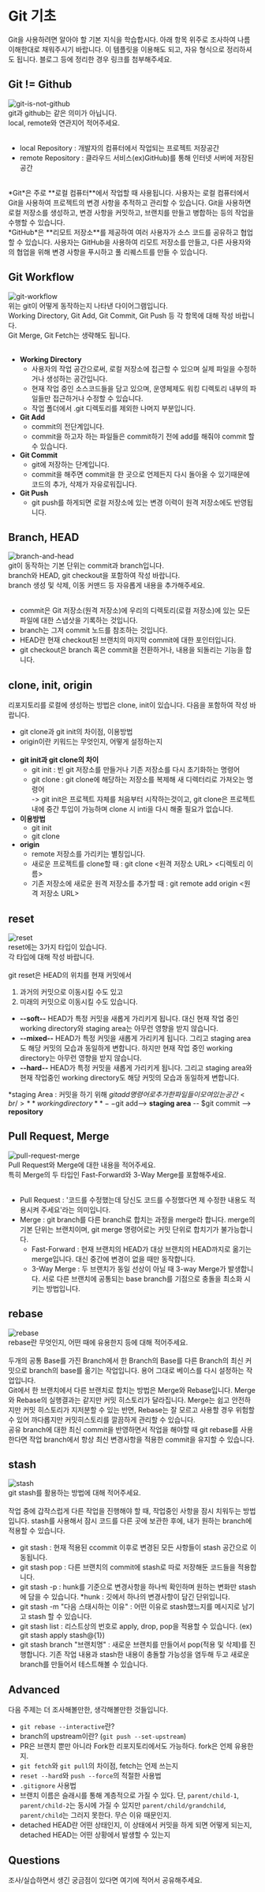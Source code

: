 # Git 기초
Git을 사용하려면 알아야 할 기본 지식을 학습합시다. 아래 항목 위주로 조사하여 나름 이해한대로 채워주시기 바랍니다. 이 템플릿을 이용해도 되고, 자유 형식으로 정리하셔도 됩니다. 블로그 등에 정리한 경우 링크를 첨부해주세요.

## Git != Github
![git-is-not-github](https://user-images.githubusercontent.com/51331195/160232512-3d6686ca-4ae3-4f11-a8d7-c893c0a7526a.png)  
git과 github는 같은 의미가 아닙니다.  
local, remote와 연관지어 적어주세요.
<br/><br/>
- local Repository : 개발자의 컴퓨터에서 작업되는 프로젝트 저장공간
- remote Repository : 클라우드 서비스(ex)GitHub)를 통해 인터넷 서버에 저장된 공간
<br/>
*Git*은 주로 **로컬 컴퓨터**에서 작업할 때 사용됩니다.
사용자는 로컬 컴퓨터에서 Git을 사용하여 프로젝트의 변경 사항을 추적하고 관리할 수 있습니다.
Git을 사용하면 로컬 저장소를 생성하고, 변경 사항을 커밋하고, 브랜치를 만들고 병합하는 등의 작업을 수행할 수 있습니다.
<br/>
*GitHub*은 **리모트 저장소**를 제공하여 여러 사용자가 소스 코드를 공유하고 협업할 수 있습니다.
사용자는 GitHub을 사용하여 리모트 저장소를 만들고, 다른 사용자와의 협업을 위해 변경 사항을 푸시하고 풀 리퀘스트를 만들 수 있습니다.




## Git Workflow
![git-workflow](https://cdn-media-1.freecodecamp.org/images/1*iL2J8k4ygQlg3xriKGimbQ.png)  
위는 git이 어떻게 동작하는지 나타낸 다이어그램입니다.  
Working Directory, Git Add, Git Commit, Git Push 등 각 항목에 대해 작성 바랍니다.  
Git Merge, Git Fetch는 생략해도 됩니다.
<br/><br/>
- **Working Directory**<br/>
    - 사용자의 작업 공간으로써, 로컬 저장소에 접근할 수 있으며 실제 파일을 수정하거나 생성하는 공간입니다.
    - 현재 작업 중인 소스코드들을 담고 있으며, 운영체제도 워킹 디렉토리 내부의 파일들만 접근하거나 수정할 수 있습니다.
    - 작업 폴더에서 .git 디렉토리를 제외한 나머지 부분입니다.
- **Git Add**<br/>
    - commit의 전단계입니다.
    - commit을 하고자 하는 파일들은 commit하기 전에 add를 해줘야 commit 할 수 있습니다.
- **Git Commit**<br/>
    - git에 저장하는 단계입니다.
    - commit을 해주면 commit을 한 곳으로 언제든지 다시 돌아올 수 있기때문에 코드의 추가, 삭제가 자유로워집니다.
- **Git Push**<br/>
    - git push를 하게되면 로컬 저장소에 있는 변경 이력이 원격 저장소에도 반영됩니다.


## Branch, HEAD
![branch-and-head](https://ihatetomatoes.net/wp-content/uploads/2020/04/07-head-pointer.png)  
git이 동작하는 기본 단위는 commit과 branch입니다.  
branch와 HEAD, git checkout을 포함하여 작성 바랍니다.  
branch 생성 및 삭제, 이동 커맨드 등 자유롭게 내용을 추가해주세요.
<br/><br/>
- commit은 Git 저장소(원격 저장소)에 우리의 디렉토리(로컬 저장소)에 있는 모든 파일에 대한 스냅삿을 기록하는 것입니다.
- branch는 그저 commit 노드를 참조하는 것입니다. 
- HEAD란 현재 checkout된 브랜치의 마지막 commit에 대한 포인터입니다.
- git checkout은 branch 혹은 commit을 전환하거나, 내용을 되돌리는 기능을 합니다.

## clone, init, origin
리포지토리를 로컬에 생성하는 방법은 clone, init이 있습니다. 다음을 포함하여 작성 바랍니다.
- git clone과 git init의 차이점, 이용방법
- origin이란 키워드는 무엇인지, 어떻게 설정하는지
<br/><br/>
- **git init과 git clone의 차이**
    - git init : 빈 git 저장소를 만들거나 기존 저장소를 다시 초기화하는 명령어
    - git clone : git clone에 해당하는 저장소를 복제해 새 디렉터리로 가져오는 명령어<br/>
-> git init은 프로젝트 자체를 처음부터 시작하는것이고, git clone은 프로젝트 내에 중간 투입이 가능하며 clone 시 inti을 다시 해줄 필요가 없습니다.
- **이용방법**
    - git init
    - git clone
- **origin**
    - remote 저장소를 가리키는 별칭입니다.
    - 새로운 프로젝트를 clone할 때 : git clone <원격 저장소 URL> <디렉토리 이름>
    - 기존 저장소에 새로운 원격 저장소를 추가할 때 : git remote add origin <원격 저장소 URL>

## reset
![reset](https://user-images.githubusercontent.com/51331195/160235594-8836570b-e8bf-484a-bb92-b2bd6d873066.png)  
reset에는 3가지 타입이 있습니다.  
각 타입에 대해 작성 바랍니다.
<br/><br/>
git reset은 HEAD의 위치를 현재 커밋에서
1. 과거의 커밋으로 이동시킬 수도 있고
2. 미래의 커밋으로 이동시킬 수도 있습니다.

- **--soft--**
    HEAD가 특정 커밋을 새롭게 가리키게 됩니다. 대신 현재 작업 중인 working directory와 staging area는 아무런 영향을 받지 않습니다.
- **--mixed--**
    HEAD가 특정 커밋을 새롭게 가리키게 됩니다. 그리고 staging area도 해당 커밋의 모습과 동일하게 변합니다. 하지만 현재 작업 중인 working directory는 아무런 영향을 받지 않습니다.
- **--hard--** 
    HEAD가 특정 커밋을 새롭게 가리키게 됩니다. 그리고 staging area와 현재 작업중인 working directory도 해당 커밋의 모습과 동일하게 변합니다.

*staging Area : 커밋을 하기 위해 $git add 명령어로 추가한 파일들이 모여있는 공간<br/>
**working directory** --$git add--> **staging area** -- $git commit --> **repository**


## Pull Request, Merge
![pull-request-merge](https://atlassianblog.wpengine.com/wp-content/uploads/bitbucket411-blog-1200x-branches2.png)  
Pull Request와 Merge에 대한 내용을 적어주세요.  
특히 Merge의 두 타입인 Fast-Forward와 3-Way Merge를 포함해주세요.
<br/><br/>
- Pull Request : '코드를 수정했는데 당신도 코드를 수정했다면 제 수정한 내용도 적용시켜 주세요'라는 의미입니다.
- Merge : git branch를 다른 branch로 합치는 과정을 merge라 합니다. merge의 기본 단위는 브랜치이며, git merge 명령어로는 커밋 단위로 합치기가 불가능합니다.
    - Fast-Forward : 현재 브랜치의 HEAD가 대상 브랜치의 HEAD까지로 옮기는 merge입니다. 대신 중간에 변경이 없을 때만 동작합니다. 
    - 3-Way Merge : 두 브랜치가 동일 선상이 아닐 때 3-way Merge가 발생합니다. 서로 다른 브랜치에 공통되는 base branch를 기점으로 충돌을 최소화 시키는 방법입니다.

## rebase
![rebase](https://user-images.githubusercontent.com/51331195/160234052-7fe70f85-5906-4474-b809-782adae92b3c.png)  
rebase란 무엇인지, 어떤 때에 유용한지 등에 대해 적어주세요.
<br/><br/>
두개의 공통 Base를 가진 Branch에서 한 Branch의 Base를 다른 Branch의 최신 커밋으로 branch의 base를 옮기는 작업입니다. 용어 그대로 베이스를 다시 설정하는 작업입니다.<br/>
Git에서 한 브랜치에서 다른 브랜치로 합치는 방법은 Merge와 Rebase입니다. Merge와 Rebase의 실행결과는 같지만 커밋 히스토리가 달라집니다. Merge는 쉽고 안전하지만 커밋 히스토리가 지저분할 수 있는 반면, Rebase는 잘 모르고 사용할 경우 위험할 수 있어 까다롭지만 커밋히스토리를 깔끔하게 관리할 수 있습니다.
<br/>
공유 branch에 대한 최신 commit을 반영하면서 작업을 해야할 때 git rebase를 사용한다면 작업 branch에서 항상 최신 변경사항을 적용한 commit을 유지할 수 있습니다.

## stash
![stash](https://d8it4huxumps7.cloudfront.net/bites/wp-content/banners/2023/4/642a663eaff96_git_stash.png)  
git stash를 활용하는 방법에 대해 적어주세요.
<br/><br/>
작업 중에 갑작스럽게 다른 작업을 진행해야 할 때, 작업중인 사항을 잠시 치워두는 방법입니다. stash를 사용해서 잠시 코드를 다른 곳에 보관한 후에, 내가 원하는 branch에 적용할 수 있습니다. 
- git stash : 현재 적용된 ccommit 이후로 변경된 모든 사항들이 stash 공간으로 이동됩니다.
- git stash pop : 다른 브랜치의 commit에 stash로 따로 저장해둔 코드들을 적용합니다.
- git stash -p : hunk를 기준으로 변경사항을 하나씩 확인하며 원하는 변화만 stash에 담을 수 있습니다.
*hunk : 깃에서 하나의 변경사항이 담긴 단위입니다.
- git stash -m "다음 스태시하는 이유" : 어떤 이유로 stash했느지를 메시지로 남기고 stash 할 수 있습니다.
- git stash list : 리스트상의 번호로 apply, drop, pop을 적용할 수 있습니다. (ex) git stash apply stash@{1})
- git stash branch "브랜치명" : 새로운 브랜치를 만들어서 pop(적용 및 삭제)를 진행합니다. 기존 작업 내용과 stash한 내용이 충돌할 가능성을 염두해 두고 새로운 branch를 만들어서 테스트해볼 수 있습니다.

## Advanced
다음 주제는 더 조사해볼만한, 생각해볼만한 것들입니다. 
- `git rebase --interactive`란?
- branch의 upstream이란? (`git push --set-upstream`)
- PR은 브랜치 뿐만 아니라 Fork한 리포지토리에서도 가능하다. fork은 언제 유용한지. 
- `git fetch`와 `git pull`의 차이점, fetch는 언제 쓰는지
- `reset --hard`와 `push --force`의 적절한 사용법
- `.gitignore` 사용법
- 브랜치 이름은 슬래시를 통해 계층적으로 가질 수 있다. 단, `parent/child-1`, `parent/child-2`는 동시에 가질 수 있지만 `parent/child/grandchild`, `parent/child`는 그러지 못한다. 무슨 이유 때문인지. 
- detached HEAD란 어떤 상태인지, 이 상태에서 커밋을 하게 되면 어떻게 되는지, detached HEAD는 어떤 상황에서 발생할 수 있는지

## Questions
조사/실습하면서 생긴 궁금점이 있다면 여기에 적어서 공유해주세요.
